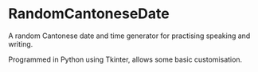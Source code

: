 # RandomCantoneseDate
A random Cantonese date and time generator for practising speaking and writing.

Programmed in Python using Tkinter, allows some basic customisation.
